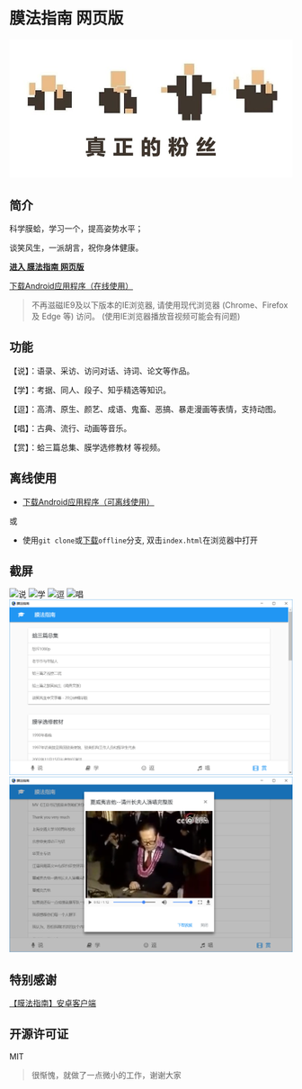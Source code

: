 # 膜法指南 网页版

![真正的粉丝](img/banner.png)

## 简介
科学膜蛤，学习一个，提高姿势水平；

谈笑风生，一派胡言，祝你身体健康。

**[进入 膜法指南 网页版](https://xmader.github.io/mogicians_manual/)**

[下载Android应用程序（在线使用）](https://github.com/Xmader/mogicians_manual/releases/)

> 不再滋磁IE9及以下版本的IE浏览器, 请使用现代浏览器 (Chrome、Firefox 及 Edge 等) 访问。 (使用IE浏览器播放音视频可能会有问题)

## 功能
【说】：语录、采访、访问对话、诗词、论文等作品。

【学】：考据、同人、段子、知乎精选等知识。

【逗】：高清、原生、颜艺、成语、鬼畜、恶搞、暴走漫画等表情，支持动图。

【唱】：古典、流行、动画等音乐。

【赏】：蛤三篇总集、膜学选修教材 等视频。

## 离线使用

* [下载Android应用程序（可离线使用）](https://github.com/Xmader/mogicians_manual/releases/)

或

* 使用`git clone`或[下载](https://github.com/Xmader/mogicians_manual/archive/offline.zip)`offline`分支, 双击`index.html`在浏览器中打开

## 截屏
![说](img/说.PNG)
![学](img/学.PNG)
![逗](img/逗.PNG)
![唱](img/唱.PNG)
![赏](img/赏.PNG)
![赏-播放中](img/赏-播放中.PNG)

## 特别感谢

[【膜法指南】安卓客户端 ](https://github.com/naco-siren/mogicians_manual_public_release)

## 开源许可证

MIT

> 很惭愧，就做了一点微小的工作，谢谢大家

